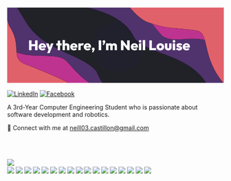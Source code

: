 ![Banner](banner.png)


[![LinkedIn](https://img.shields.io/badge/LinkedIn-%230077B5.svg?logo=linkedin&logoColor=white)](https://linkedin.com/in/neillouis3)
[![Facebook](https://img.shields.io/badge/Facebook-%231877F2.svg?logo=Facebook&logoColor=white)](https://facebook.com/neillouise.castillon.1)

A 3rd-Year Computer Engineering Student who is passionate about software development and robotics.


📩 Connect with me at neill03.castillon@gmail.com

<br/><br/>
<div>
  <div>
    <a>
      <img align="center" src="https://github-readme-stats.vercel.app/api/top-langs/?username=neillouis3&layout=donut-vertical&theme=dark&hide_border=true" />
    </a>
  </div>
  <div>
    <a>
      <img align="center" src="https://img.shields.io/badge/java-%23ED8B00.svg?style=for-the-badge&logo=openjdk&logoColor=white" />
    </a>
    <a>
      <img align="center" src="https://img.shields.io/badge/python-3670A0?style=for-the-badge&logo=python&logoColor=ffdd54" />
    </a>
    <a>
      <img align="center" src="https://img.shields.io/badge/threejs-black?style=for-the-badge&logo=three.js&logoColor=white" />
    </a>
    <a>
      <img align="center" src="https://img.shields.io/badge/MongoDB-%234ea94b.svg?style=for-the-badge&logo=mongodb&logoColor=white" />
    </a>
    <a>
      <img align="center" src="https://img.shields.io/badge/mysql-%2300000f.svg?style=for-the-badge&logo=mysql&logoColor=white" />
    </a>
    <a>
      <img align="center" src="https://img.shields.io/badge/flask-%23000.svg?style=for-the-badge&logo=flask&logoColor=white" />
    </a>
    <a>
      <img align="center" src="https://img.shields.io/badge/react_native-%2320232a.svg?style=for-the-badge&logo=react&logoColor=%2361DAFB" />
    </a>
    <a>
      <img align="center" src="https://img.shields.io/badge/expo-1C1E24?style=for-the-badge&logo=expo&logoColor=#D04A37" />
    </a>
    <a>
      <img align="center" src="https://img.shields.io/badge/azure-%230072C6.svg?style=for-the-badge&logo=microsoftazure&logoColor=white" />
    </a>
    <a>
      <img align="center" src="https://img.shields.io/badge/AWS-%23FF9900.svg?style=for-the-badge&logo=amazon-aws&logoColor=white" />
    </a>
    <a>
      <img align="center" src="https://img.shields.io/badge/vercel-%23000000.svg?style=for-the-badge&logo=vercel&logoColor=white" />
    </a>
    <a>
      <img align="center" src="https://img.shields.io/badge/html5-%23E34F26.svg?style=for-the-badge&logo=html5&logoColor=white" />
    </a>
    <a>
      <img align="center" src="https://img.shields.io/badge/css3-%231572B6.svg?style=for-the-badge&logo=css3&logoColor=white" />
    </a>
    <a>
      <img align="center" src="https://img.shields.io/badge/react-%2320232a.svg?style=for-the-badge&logo=react&logoColor=%2361DAFB" />
    </a>
    <a>
      <img align="center" src="https://img.shields.io/badge/node.js-6DA55F?style=for-the-badge&logo=node.js&logoColor=white" />
    </a>
    <a>
      <img align="center" src="https://img.shields.io/badge/javascript-%23323330.svg?style=for-the-badge&logo=javascript&logoColor=%23F7DF1E" />
    </a>
    <a>
      <img align="center" src="https://img.shields.io/badge/typescript-%23007ACC.svg?style=for-the-badge&logo=typescript&logoColor=white" />
    </a>
  </div>
</div>

















